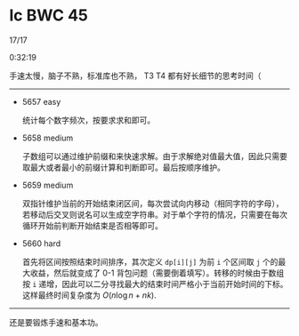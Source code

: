 # lc BWC 45

17/17

0:32:19

手速太慢，脑子不熟，标准库也不熟， T3 T4 都有好长细节的思考时间（

------

- 5657 easy

    统计每个数字频次，按要求求和即可。

- 5658 medium

    子数组可以通过维护前缀和来快速求解。由于求解绝对值最大值，因此只需要取最大或者最小的前缀计算和判断即可。最后按顺序维护。

- 5659 medium

    双指针维护当前的开始结束闭区间，每次尝试向内移动（相同字符的字母），若移动后交叉则说名可以生成空字符串。对于单个字符的情况，只需要在每次循环开始前判断开始结束是否相等即可。

- 5660 hard

    首先将区间按照结束时间排序，其次定义 `dp[i][j]` 为前 `i` 个区间取 `j` 个的最大收益，然后就变成了 0-1 背包问题（需要倒着填写）。转移的时候由于数组按 `i` 递增，因此可以二分寻找最大的结束时间严格小于当前开始时间的下标。这样最终时间复杂度为 $O(n\log n + nk)$. 

------

还是要锻炼手速和基本功。